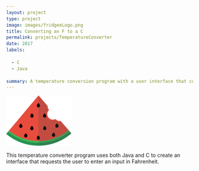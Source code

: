 ```yaml
---
layout: project
type: project
image: images/fridgeeLogo.png
title: Converting an F to a C
permalink: projects/TemperatureConverter
date: 2017
labels:
  
  - C
  - Java
  
summary: A temperature conversion program with a user interface that converts a temperature from fahrenheit to celsius, given the fahrenheit input.
---
```


<img class="ui centered middle image" width = "35%" src="../images/fridgeeLogo.png">

This temperature converter program uses both Java and C to create an interface that requests the user to enter an input in Fahrenheit.

